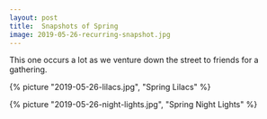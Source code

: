 ```yaml
---
layout: post
title:  Snapshots of Spring
image: 2019-05-26-recurring-snapshot.jpg
---
```


This one occurs a lot as we venture down the street to friends for a gathering. 
 

<!--more-->
  
  {% picture "2019-05-26-lilacs.jpg", "Spring Lilacs" %}
  
  {% picture "2019-05-26-night-lights.jpg", "Spring Night Lights" %}  
   
